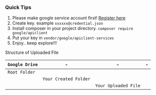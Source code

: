 ### Quick Tips

1. Please make google service account first! [Register here](https://console.cloud.google.com/iam-admin/i)
2. Create key. example ```xxxxxx@credential.json```
3. Install composer in your project directory. ```composer require google/apiclient```
4. Put your key in ```vendor/google/apiclient-services```
5. Enjoy.. keep explore!!!

Structure of Uploaded File

```Google Drive``` |  - |  - | -
---|---|---|---
   | ```Root Folder``` |   |   
   |   | ```Your Created Folder``` |   
   |   |   | ```Your Uploaded File```


